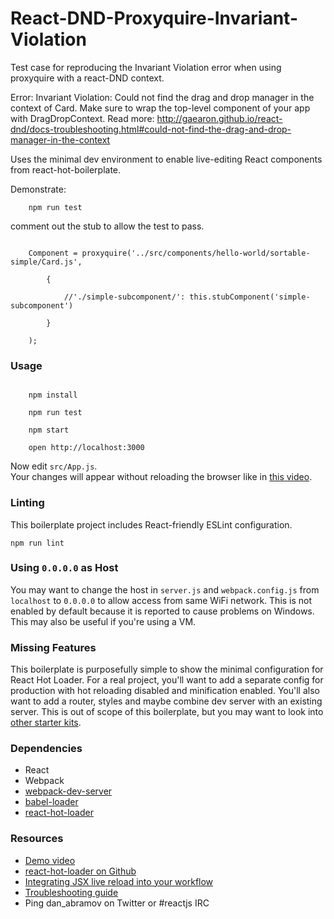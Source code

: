 React-DND-Proxyquire-Invariant-Violation
========================================
Test case for reproducing the Invariant Violation error when using proxyquire with a react-DND context.

Error: Invariant Violation: Could not find the drag and drop manager in the context of Card. Make sure to wrap the top-level component of your app with DragDropContext. Read more: http://gaearon.github.io/react-dnd/docs-troubleshooting.html#could-not-find-the-drag-and-drop-manager-in-the-context

Uses the minimal dev environment to enable live-editing React components from react-hot-boilerplate.


Demonstrate: 
```
    npm run test
``` 

 comment out the stub to allow the test to pass.
 
 
```

    Component = proxyquire('../src/components/hello-world/sortable-simple/Card.js',
    
        {
        
            //'./simple-subcomponent/': this.stubComponent('simple-subcomponent')
            
        }
        
    );
```

### Usage

```

    npm install
    
    npm run test
    
    npm start
    
    open http://localhost:3000
```

Now edit `src/App.js`.  
Your changes will appear without reloading the browser like in [this video](http://vimeo.com/100010922).

### Linting

This boilerplate project includes React-friendly ESLint configuration.

```
npm run lint
```

### Using `0.0.0.0` as Host

You may want to change the host in `server.js` and `webpack.config.js` from `localhost` to `0.0.0.0` to allow access from same WiFi network. This is not enabled by default because it is reported to cause problems on Windows. This may also be useful if you're using a VM.

### Missing Features

This boilerplate is purposefully simple to show the minimal configuration for React Hot Loader. For a real project, you'll want to add a separate config for production with hot reloading disabled and minification enabled. You'll also want to add a router, styles and maybe combine dev server with an existing server. This is out of scope of this boilerplate, but you may want to look into [other starter kits](https://github.com/gaearon/react-hot-loader/blob/master/docs/README.md#starter-kits).

### Dependencies

* React
* Webpack
* [webpack-dev-server](https://github.com/webpack/webpack-dev-server)
* [babel-loader](https://github.com/babel/babel-loader)
* [react-hot-loader](https://github.com/gaearon/react-hot-loader)

### Resources

* [Demo video](http://vimeo.com/100010922)
* [react-hot-loader on Github](https://github.com/gaearon/react-hot-loader)
* [Integrating JSX live reload into your workflow](http://gaearon.github.io/react-hot-loader/getstarted/)
* [Troubleshooting guide](https://github.com/gaearon/react-hot-loader/blob/master/docs/Troubleshooting.md)
* Ping dan_abramov on Twitter or #reactjs IRC
